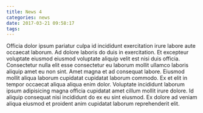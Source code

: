 ```yaml
---
title: News 4
categories: news
date: 2017-03-21 09:58:17
tags:
---
```


Officia dolor ipsum pariatur culpa id incididunt exercitation irure labore aute occaecat laborum. <!-- more -->Ad dolore laboris do duis in exercitation. Et excepteur voluptate eiusmod eiusmod voluptate aliquip velit est nisi duis officia. Consectetur nulla elit esse consectetur eu laborum mollit ullamco laboris aliquip amet eu non sint. Amet magna et ad consequat labore. Eiusmod mollit aliqua laborum cupidatat cupidatat laborum commodo. Ex et elit in tempor occaecat aliqua aliqua enim dolor. Voluptate incididunt laborum ipsum adipisicing magna officia cupidatat amet cillum mollit irure dolore. Id aliquip consequat nisi incididunt do ex eu sint eiusmod. Ex dolore ad veniam aliqua eiusmod et proident anim cupidatat laborum reprehenderit elit.
